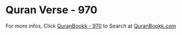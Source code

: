 # Quran Verse - 970 

For more infos, Click [QuranBookk - 970](https://www.quranbookk.com/quran/search?q=970) to Search at [QuranBookk.com](http://quranbookk.com/)